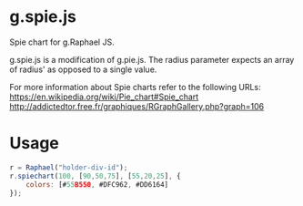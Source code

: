 g.spie.js
=========

Spie chart for g.Raphael JS.

g.spie.js is a modification of g.pie.js.  The radius parameter expects
an array of radius' as opposed to a single value.

For more information about Spie charts refer to the following URLs:
https://en.wikipedia.org/wiki/Pie_chart#Spie_chart
http://addictedtor.free.fr/graphiques/RGraphGallery.php?graph=106

Usage
=====
```javascript
r = Raphael("holder-div-id");
r.spiechart(100, [90,50,75], [55,20,25], {
    colors: [#55B550, #DFC962, #DD6164]
}); 
```

